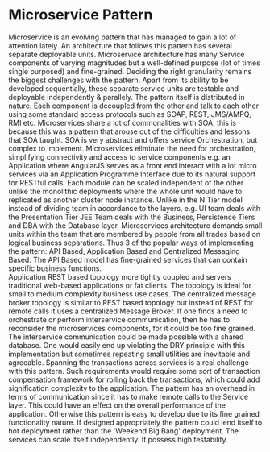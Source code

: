 # Microservice Pattern
Microservice is an evolving pattern that has managed to gain a lot of attention lately. An architecture that follows this pattern has several separate deployable units. Microservice architecture has many Service components of varying magnitudes but a well-defined purpose (lot of times single purposed) and fine-grained. Deciding the right granularity remains the biggest challenges with the pattern. Apart from its ability to be developed sequentially, these separate service units are testable and deployable independently & parallely. The pattern itself is distributed in nature. Each component is decoupled from the other and talk to each other using some standard access protocols such as SOAP, REST, JMS/AMPQ, RMI etc. Microservices share a lot of commonalities with SOA, this is because this was a pattern that arouse out of the difficulties and lessons that SOA taught. SOA is very abstract and offers service Orchestration, but complex to implement. Microservices eliminate the need for orchestration, simplifying connectivity and access to service components e.g. an Application where AngularJS serves as a front end interact with a lot micro services via an Application Programme Interface due to its natural support for RESTful calls. 
Each module can be scaled independent of the other unlike the monolithic deployments where the whole unit would have to replicated as another cluster node instance. Unlike in the N Tier model instead of dividing team in accordance to the layers, e.g. UI team deals with the Presentation Tier JEE Team deals with the Business, Persistence Tiers and DBA with the Database layer, Microservices architecture demands small units within the team that are membered by people from all trades based on logical business separations. 
Thus 3 of the popular ways of implementing the pattern: API Based, Application Based and Centralized Messaging Based.
The API Based model has fine-grained services that can contain specific business functions.  
Application REST based topology more tightly coupled and servers traditional web-based applications or fat clients. The topology is ideal for small to medium complexity business use cases.
The centralized message broker topology is similar to REST based topology but instead of REST for remote calls it uses a centralized Message Broker.
If one finds a need to orchestrate or perform interservice communication, then he has to reconsider the microservices components, for it could be too fine grained. The interservice communication could be made possible with a shared database. One would easily end up violating the DRY principle with this implementation but sometimes repeating small utilities are inevitable and agreeable. Spanning the transactions across services is a real challenge with this pattern. Such requirements would require some sort of transaction compensation framework for rolling back the transactions, which could add signification complexity to the application.
The pattern has an overhead in terms of communication since it has to make remote calls to the Service layer. This could have an effect on the overall performance of the application.
Otherwise this pattern is easy to develop due to its fine grained functionality nature. If designed appropriately the pattern could lend itself to hot deployment rather than the 'Weekend Big Bang' deployment. The services can scale itself independently. It possess high testability.
